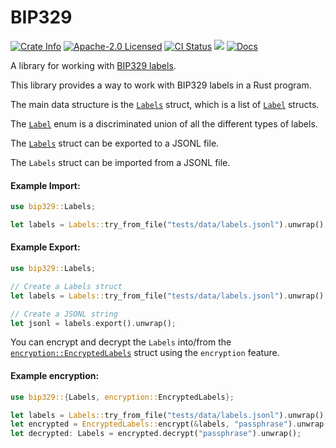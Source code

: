 # BIP329

<p>
    <a href="https://crates.io/crates/bip329"><img alt="Crate Info" src="https://img.shields.io/crates/v/bip329.svg"/></a>
    <a href="https://github.com/bitcoinppl/bip329/blob/master/LICENSE"><img alt="Apache-2.0 Licensed" src="https://img.shields.io/badge/Apache--2.0-blue.svg"/></a>
    <a href="https://github.com/bitcoinppl/bip329/actions?query=workflow%3ACI"><img alt="CI Status" src="https://github.com/bitcoinppl/bip329/workflows/CI/badge.svg"></a>
    <a href="https://coveralls.io/github/bitcoinppl/bdk?branch=master"><img src="https://coveralls.io/repos/github/bitcoinppl/bip329/badge.svg?branch=master"/></a>
    <a href="https://docs.rs/bip329"><img alt="Docs" src="https://img.shields.io/badge/docs.rs-green"/></a>
</p>

<!-- cargo-rdme start -->

A library for working with [BIP329 labels](https://github.com/bitcoin/bips/blob/master/bip-00329.mediawiki).

This library provides a way to work with BIP329 labels in a Rust program.

The main data structure is the [`Labels`](https://docs.rs/bip329/latest/bip329/struct.Labels.html) struct, which is a list of [`Label`](https://docs.rs/bip329/latest/bip329/enum.Label.html) structs.

The [`Label`](https://docs.rs/bip329/latest/bip329/enum.Label.html) enum is a discriminated union of all the different types of labels.

The [`Labels`](https://docs.rs/bip329/latest/bip329/struct.Labels.html) struct can be exported to a JSONL file.

The `Labels` struct can be imported from a JSONL file.

#### Example Import:

```rust
use bip329::Labels;

let labels = Labels::try_from_file("tests/data/labels.jsonl").unwrap();
```

#### Example Export:

```rust
use bip329::Labels;

// Create a Labels struct
let labels = Labels::try_from_file("tests/data/labels.jsonl").unwrap();

// Create a JSONL string
let jsonl = labels.export().unwrap();
```

You can encrypt and decrypt the `Labels` into/from the [`encryption::EncryptedLabels`](https://docs.rs/bip329/latest/bip329/encryption/struct.EncryptedLabels.html) struct using the `encryption` feature.

#### Example encryption:

```rust
use bip329::{Labels, encryption::EncryptedLabels};

let labels = Labels::try_from_file("tests/data/labels.jsonl").unwrap();
let encrypted = EncryptedLabels::encrypt(&labels, "passphrase").unwrap();
let decrypted: Labels = encrypted.decrypt("passphrase").unwrap();
```

<!-- cargo-rdme end -->
